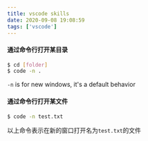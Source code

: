 ```yaml
---
title: vscode skills
date: 2020-09-08 19:08:59
tags: ['vscode']
---
```


#### 通过命令行打开某目录
```sh
$ cd [folder]
$ code -n .
```
`-n` is for new windows, it's a default behavior

#### 通过命令行打开某文件
```sh
$ code -n test.txt
```
以上命令表示在新的窗口打开名为`test.txt`的文件